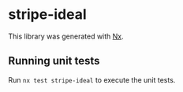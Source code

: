 # stripe-ideal

This library was generated with [Nx](https://nx.dev).

## Running unit tests

Run `nx test stripe-ideal` to execute the unit tests.
